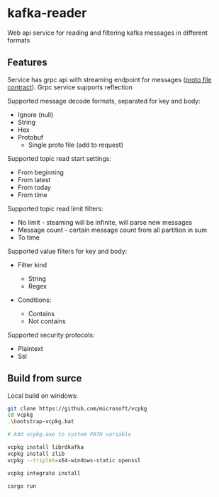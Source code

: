 # kafka-reader

Web api service for reading and filtering kafka messages in different formats

## Features

Service has grpc api with streaming endpoint for
messages ([proto file contract](kafka_reader_api/src/protos/reader_service.proto)). Grpc service supports
reflection

Supported message decode formats, separated for key and body:

+ Ignore (null)
+ String
+ Hex
+ Protobuf
    + Single proto file (add to request)

Supported topic read start settings:

+ From beginning
+ From latest
+ From today
+ From time

Supported topic read limit filters:

+ No limit - steaming will be infinite, will parse new messages
+ Message count - certain message count from all partition in sum
+ To time

Supported value filters for key and body:

+ Filter kind
    + String
    + Regex

+ Conditions:
    + Contains
    + Not contains

Supported security protocols:

+ Plaintext
+ Ssl

## Build from surce

Local build on windows:

```bash
git clone https://github.com/microsoft/vcpkg
cd vcpkg
.\bootstrap-vcpkg.bat

# Add vcpkg.exe to system PATH variable

vcpkg install librdkafka
vcpkg install zlib
vcpkg --triplet=x64-windows-static openssl

vcpkg integrate install

cargo run
```
